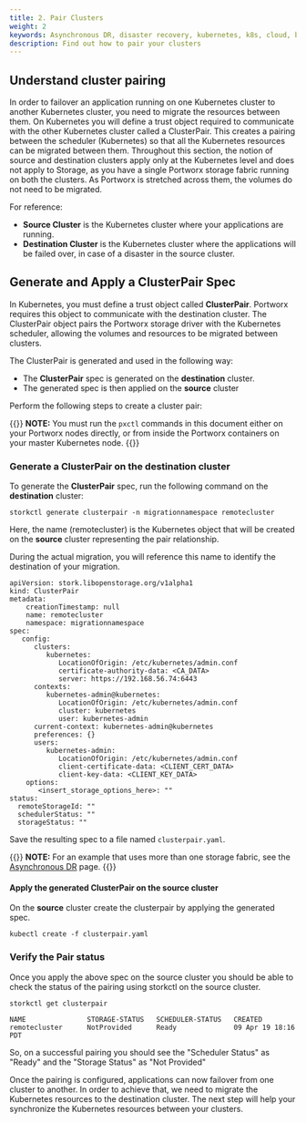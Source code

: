 ```yaml
---
title: 2. Pair Clusters
weight: 2
keywords: Asynchronous DR, disaster recovery, kubernetes, k8s, cloud, backup, restore, snapshot, migration
description: Find out how to pair your clusters
---
```


## Understand cluster pairing

In order to failover an application running on one Kubernetes cluster to another Kubernetes cluster, you need to migrate the resources between them.
On Kubernetes you will define a trust object required to communicate with the other Kubernetes cluster called a ClusterPair. This creates a pairing between the scheduler (Kubernetes) so that all the Kubernetes resources can be migrated between them.
Throughout this section, the notion of source and destination clusters apply only at the Kubernetes level and does not apply to Storage, as you have a single Portworx storage fabric running on both the clusters.
As Portworx is stretched across them, the volumes do not need to be migrated.

For reference:

* **Source Cluster** is the Kubernetes cluster where your applications are running.
* **Destination Cluster** is the Kubernetes cluster where the applications will be failed over, in case of a disaster in the source cluster.

## Generate and Apply a ClusterPair Spec

In Kubernetes, you must define a trust object called **ClusterPair**. Portworx requires this object to communicate with the destination cluster. The ClusterPair object pairs the Portworx storage driver with the Kubernetes scheduler, allowing the volumes and resources to be migrated between clusters.

The ClusterPair is generated and used in the following way:

   * The **ClusterPair** spec is generated on the **destination** cluster.
   * The generated spec is then applied on the **source** cluster

Perform the following steps to create a cluster pair:

{{<info>}}
**NOTE:** You must run the `pxctl` commands in this document either on your Portworx nodes directly, or from inside the Portworx containers on your master Kubernetes node. 
{{</info>}}

### Generate a ClusterPair on the destination cluster

To generate the **ClusterPair** spec, run the following command on the **destination** cluster:

```text
storkctl generate clusterpair -n migrationnamespace remotecluster
```
Here, the name (remotecluster) is the Kubernetes object that will be created on the **source** cluster representing the pair relationship.

During the actual migration, you will reference this name to identify the destination of your migration.

```text
apiVersion: stork.libopenstorage.org/v1alpha1
kind: ClusterPair
metadata:
    creationTimestamp: null
    name: remotecluster
    namespace: migrationnamespace
spec:
   config:
      clusters:
         kubernetes:
            LocationOfOrigin: /etc/kubernetes/admin.conf
            certificate-authority-data: <CA_DATA>
            server: https://192.168.56.74:6443
      contexts:
         kubernetes-admin@kubernetes:
            LocationOfOrigin: /etc/kubernetes/admin.conf
            cluster: kubernetes
            user: kubernetes-admin
      current-context: kubernetes-admin@kubernetes
      preferences: {}
      users:
         kubernetes-admin:
            LocationOfOrigin: /etc/kubernetes/admin.conf
            client-certificate-data: <CLIENT_CERT_DATA>
            client-key-data: <CLIENT_KEY_DATA>
    options:
       <insert_storage_options_here>: ""
status:
  remoteStorageId: ""
  schedulerStatus: ""
  storageStatus: ""
```

Save the resulting spec to a file named `clusterpair.yaml`.

{{<info>}}
**NOTE:**
For an example that uses more than one storage fabric, see the [Asynchronous DR](/portworx-install-with-kubernetes/disaster-recovery/async-dr/#enable-disaster-recovery-mode) page.
{{</info>}}


#### Apply the generated ClusterPair on the source cluster

On the **source** cluster create the clusterpair by applying the generated spec.

```text
kubectl create -f clusterpair.yaml
```

### Verify the Pair status
Once you apply the above spec on the source cluster you should be able to check the status of the pairing using storkctl on the source cluster.

```text
storkctl get clusterpair
```

```output
NAME               STORAGE-STATUS   SCHEDULER-STATUS   CREATED
remotecluster      NotProvided      Ready              09 Apr 19 18:16 PDT
```

So, on a successful pairing you should see the "Scheduler Status" as "Ready" and the "Storage Status" as "Not Provided"

Once the pairing is configured, applications can now failover from one cluster to another. In order to achieve that, we need to migrate the Kubernetes resources to the destination cluster. The next step will help your synchronize the Kubernetes resources between your clusters.
